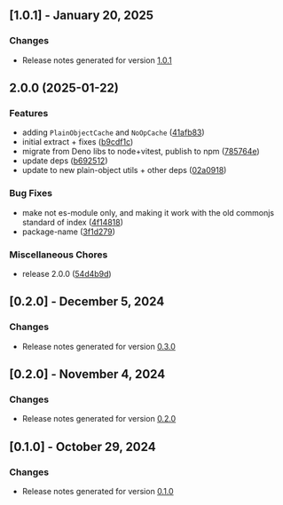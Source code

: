 ## [1.0.1] - January 20, 2025

### Changes
- Release notes generated for version [1.0.1](.release-notes/1.0.1/release.md)

## 2.0.0 (2025-01-22)


### Features

* adding `PlainObjectCache` and `NoOpCache` ([41afb83](https://github.com/plandek-utils/cache-utils/commit/41afb83e42f9ac53b550b411f94d8dd0930c2e23))
* initial extract + fixes ([b9cdf1c](https://github.com/plandek-utils/cache-utils/commit/b9cdf1c24e3a5651ee83aa52b6bfa19aa0a1a768))
* migrate from Deno libs to node+vitest, publish to npm ([785764e](https://github.com/plandek-utils/cache-utils/commit/785764e682e4464655a3028730299be350b8ff6c))
* update deps ([b692512](https://github.com/plandek-utils/cache-utils/commit/b692512b9499e2283ae2a3bbd8138462a9b57677))
* update to new plain-object utils + other deps ([02a0918](https://github.com/plandek-utils/cache-utils/commit/02a09188184309b4de7ffda7fbde74db39a01ff1))


### Bug Fixes

* make not es-module only, and making it work with the old commonjs standard of index ([4f14818](https://github.com/plandek-utils/cache-utils/commit/4f14818746cfd2378d64db69f2e1f30442fd11b2))
* package-name ([3f1d279](https://github.com/plandek-utils/cache-utils/commit/3f1d2794b8b543c6c44e6b9a64e40ec4995b7140))


### Miscellaneous Chores

* release 2.0.0 ([54d4b9d](https://github.com/plandek-utils/cache-utils/commit/54d4b9d247996e9d70425dd9d9fc74461f8d239b))

## [0.2.0] - December 5, 2024

### Changes
- Release notes generated for version [0.3.0](.release-notes/0.3.0/release.md)

## [0.2.0] - November 4, 2024

### Changes
- Release notes generated for version [0.2.0](.release-notes/0.2.0/release.md)

## [0.1.0] - October 29, 2024

### Changes
- Release notes generated for version [0.1.0](.release-notes/0.1.0/release.md)

